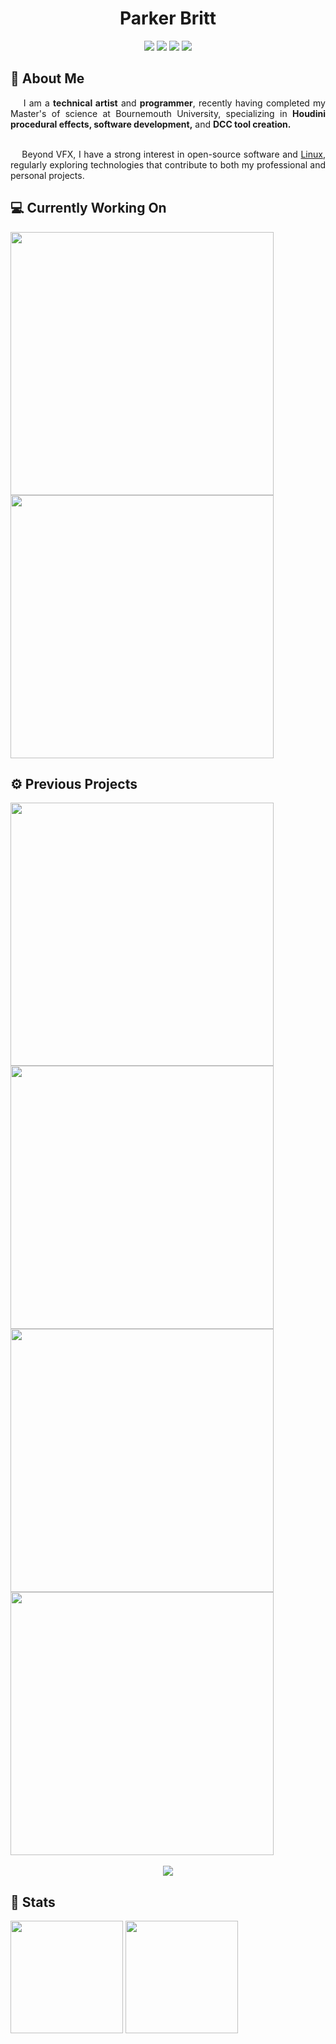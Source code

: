<h1 align="center">Parker Britt</h1>

<div align="center">
  <a href="https://github.com/search?q=owner%3AParkerBritt+topic%3Ahoudini&type=repositories"><img src="https://cards.parkerbritt.com/badge?label=houdini&icon=houdini&color=FF4713"></a>
  <a href="https://github.com/ParkerBritt?tab=repositories&q=&type=&language=python&sort="><img src="https://cards.parkerbritt.com/badge?label=python&icon=python&color=3776AB"></a>
  <a href="https://github.com/ParkerBritt?tab=repositories&q=&type=&language=c%2B%2B&sort="><img src="https://cards.parkerbritt.com/badge?label=C%2B%2B&icon=cplusplus&color=00599C"></a>
  <a href="https://github.com/ParkerBritt/dotfiles"><img src="https://cards.parkerbritt.com/badge?label=linux&icon=linux&color=10B981"></a>

</div>


<h2>🎥 About Me</h2>
<div align="justify">
  &nbsp;&nbsp;&nbsp;&nbsp;I am a <strong>technical artist</strong> and <strong>programmer</strong>, recently having completed my Master's of science at Bournemouth University,
  specializing in <strong>Houdini procedural effects, software development,</strong> and <strong>DCC tool creation.</strong><br><br>

  &nbsp;&nbsp;&nbsp;&nbsp;Beyond VFX, I have a strong interest in open-source software and [Linux](https://github.com/ParkerBritt/dotfiles),
  regularly exploring technologies that contribute to both my professional and personal projects.
</div>

<h2>💻 Currently Working On</h2>
<div>
  <a href="https://github.com/ParkerBritt/enzo"><img align="center" width="421em" src="https://github-readme-stats.vercel.app/api/pin/?username=parkerbritt&repo=enzo&theme=tokyonight&hide_border=true&border_radius=20"/></a>
  <a href="https://github.com/ParkerBritt/maya-usd-export"><img align="center" width="421em" src="https://github-readme-stats.vercel.app/api/pin/?username=parkerbritt&repo=maya-usd-export&theme=tokyonight&hide_border=true&border_radius=20"/></a>
</div>


<h2>⚙️ Previous Projects</h2>
<div>
  <a href="https://www.therookies.co/entries/28123"><img align="center" width="421em" src="https://github.com/user-attachments/assets/0c0b427b-b0b9-41fe-9e90-f3af80012890"/></a>
  <a href="https://www.therookies.co/entries/23262"><img align="center" width="421em" src="https://github.com/user-attachments/assets/94511a8f-9839-4dbf-adb4-63fc32ed526c"/></a>
  <a href="https://github.com/ParkerBritt/cog"><img align="center" width="421em" src="https://github-readme-stats.vercel.app/api/pin/?username=parkerbritt&repo=cog&theme=tokyonight&hide_border=true&border_radius=20"/></a>
  <a href="https://github.com/ParkerBritt/houdini-attribute-connectivity"><img align="center" width="421em" src="https://github-readme-stats.vercel.app/api/pin/?username=parkerbritt&repo=houdini-attribute-connectivity&theme=tokyonight&hide_border=true&border_radius=20"/></a>
</div>

<br>
<div align="center"> 
  <a href="https://github.com/ParkerBritt?tab=repositories"><img src="https://cards.parkerbritt.com/badge?label=more%20repos&color=1e2136"></a>
</div>



<h2>💾 Stats</h2>
<div>
    <a href="https://github.com/ParkerBritt?tab=repositories"><img height="180em" src="https://cards.parkerbritt.com/streak-stats/?user=ParkerBritt&theme=tokyonight&hide_border=true&border_radius=20&card_width=455em"/></a>
    <a href="https://github.com/ParkerBritt?tab=repositories"><img height="180em" src="https://github-readme-stats.vercel.app/api/top-langs/?username=ParkerBritt&theme=tokyonight&show_icons=true&hide_border=true&layout=compact&border_radius=20&hide_title&card_width=386em"/></a>
</div>


